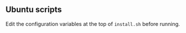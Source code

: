 Ubuntu scripts
--------------
Edit the configuration variables at the top of `install.sh` before running.
